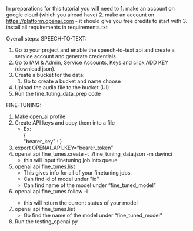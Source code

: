 In preparations for this tutorial you will need to
    1. make an account on google cloud (which you alread have)
    2. make an account on https://platform.openai.com
        - it should give you free credits to start with
    3. install all requirements in requirements.txt



Overall steps:
SPEECH-TO-TEXT:
1. Go to your project and enable the speech-to-text api and create a service account and generate credentials.
2. Go to IAM & Admin, Service Accounts, Keys and click ADD KEY (download json). 
3. Create a bucket for the data:
    1. Go to create a bucket and name choose 
4. Upload the audio file to the bucket (UI)
5. Run the fine_tuting_data_prep code


FINE-TUNING:
1. Make open_ai profile
2. Create API keys and copy them into a file
    - Ex:     
        {                  
            "bearer_key" :
		}
3. export OPENAI_API_KEY=“bearer_token”
4. openai api fine_tunes.create -t ./fine_tuning_data.json -m davinci
    - this will input finetuning job into queue
5. openai api fine_tunes.list  
    - This gives info for all of your finetuning jobs. 
    - Can find id of model under "id"
    - Can find name of the model under “fine_tuned_model”
5. openai api fine_tunes.follow -i <id of model>
    - this will return the current status of your model
6. openai api fine_tunes.list    
    - Go find the name of the model under “fine_tuned_model”
7. Run the testing_openai.py